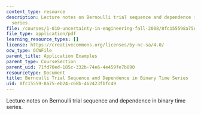 ```yaml
---
content_type: resource
description: Lecture notes on Bernoulli trial sequence and dependence in binary time
  series.
file: /courses/1-010-uncertainty-in-engineering-fall-2008/8fc155598a75eb24c68b462423fbfc49_app_05.pdf
file_type: application/pdf
learning_resource_types: []
license: https://creativecommons.org/licenses/by-nc-sa/4.0/
ocw_type: OCWFile
parent_title: Application Examples
parent_type: CourseSection
parent_uid: 71fd70ed-185c-332b-74e6-4e459fe7b890
resourcetype: Document
title: Bernoulli Trial Sequence and Dependence in Binary Time Series
uid: 8fc15559-8a75-eb24-c68b-462423fbfc49
---
```

Lecture notes on Bernoulli trial sequence and dependence in binary time series.